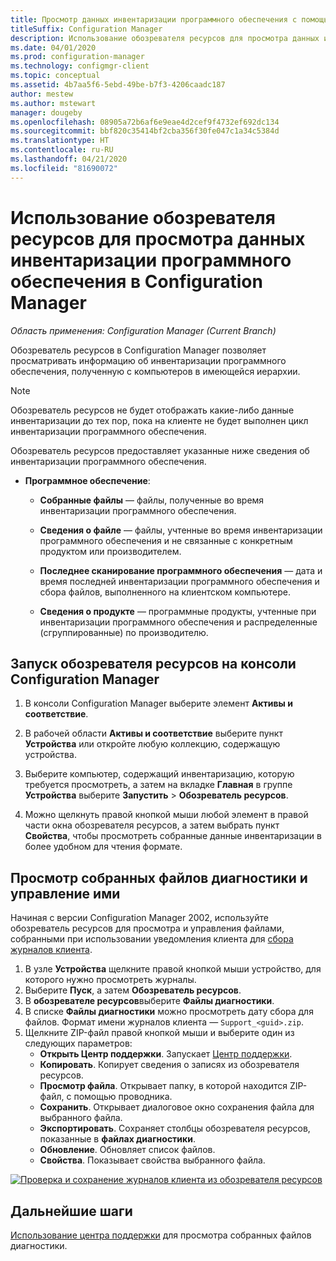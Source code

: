 ```yaml
---
title: Просмотр данных инвентаризации программного обеспечения с помощью обозревателя ресурсов
titleSuffix: Configuration Manager
description: Использование обозревателя ресурсов для просмотра данных инвентаризации программного обеспечения в Configuration Manager.
ms.date: 04/01/2020
ms.prod: configuration-manager
ms.technology: configmgr-client
ms.topic: conceptual
ms.assetid: 4b7aa5f6-5ebd-49be-b7f3-4206caadc187
author: mestew
ms.author: mstewart
manager: dougeby
ms.openlocfilehash: 08905a72b6af6e9eae4d2cef9f4732ef692dc134
ms.sourcegitcommit: bbf820c35414bf2cba356f30fe047c1a34c5384d
ms.translationtype: HT
ms.contentlocale: ru-RU
ms.lasthandoff: 04/21/2020
ms.locfileid: "81690072"
---
```

# <a name="how-to-use-resource-explorer-to-view-software-inventory-in-configuration-manager"></a>Использование обозревателя ресурсов для просмотра данных инвентаризации программного обеспечения в Configuration Manager

*Область применения: Configuration Manager (Current Branch)*

Обозреватель ресурсов в Configuration Manager позволяет просматривать информацию об инвентаризации программного обеспечения, полученную с компьютеров в имеющейся иерархии.  

> [!NOTE]  
>  Обозреватель ресурсов не будет отображать какие-либо данные инвентаризации до тех пор, пока на клиенте не будет выполнен цикл инвентаризации программного обеспечения.  

 Обозреватель ресурсов предоставляет указанные ниже сведения об инвентаризации программного обеспечения.  

-   **Программное обеспечение**:  

    -   **Собранные файлы** — файлы, полученные во время инвентаризации программного обеспечения.  

    -   **Сведения о файле** — файлы, учтенные во время инвентаризации программного обеспечения и не связанные с конкретным продуктом или производителем.  

    -   **Последнее сканирование программного обеспечения** — дата и время последней инвентаризации программного обеспечения и сбора файлов, выполненного на клиентском компьютере.  

    -   **Сведения о продукте** — программные продукты, учтенные при инвентаризации программного обеспечения и распределенные (сгруппированные) по производителю.  

## <a name="to-run-resource-explorer-from-the-configuration-manager-console"></a>Запуск обозревателя ресурсов на консоли Configuration Manager  

1.  В консоли Configuration Manager выберите элемент **Активы и соответствие**.

2.  В рабочей области **Активы и соответствие** выберите пункт **Устройства** или откройте любую коллекцию, содержащую устройства.  

3.  Выберите компьютер, содержащий инвентаризацию, которую требуется просмотреть, а затем на вкладке **Главная** в группе **Устройства** выберите **Запустить** > **Обозреватель ресурсов**.

4.  Можно щелкнуть правой кнопкой мыши любой элемент в правой части окна обозревателя ресурсов, а затем выбрать пункт **Свойства**, чтобы просмотреть собранные данные инвентаризации в более удобном для чтения формате.  
 
## <a name="view-and-manage-collected-diagnostic-files"></a><a name="bkmk_diag"> </a> Просмотр собранных файлов диагностики и управление ими

Начиная с версии Configuration Manager 2002, используйте обозреватель ресурсов для просмотра и управления файлами, собранными при использовании уведомления клиента для [сбора журналов клиента](../client-notification.md#client-diagnostics). 

1. В узле **Устройства** щелкните правой кнопкой мыши устройство, для которого нужно просмотреть журналы.
1. Выберите **Пуск**, а затем **Обозреватель ресурсов**.
1. В **обозревателе ресурсов**выберите **Файлы диагностики**.
1. В списке **Файлы диагностики** можно просмотреть дату сбора для файлов. Формат имени журналов клиента — `Support_<guid>.zip`.
1. Щелкните ZIP-файл правой кнопкой мыши и выберите один из следующих параметров:
    - **Открыть Центр поддержки**. Запускает [Центр поддержки](../../../support/support-center.md).
    - **Копировать**. Копирует сведения о записях из обозревателя ресурсов.
    - **Просмотр файла**. Открывает папку, в которой находится ZIP-файл, с помощью проводника.
    - **Сохранить**. Открывает диалоговое окно сохранения файла для выбранного файла.
    - **Экспортировать**. Сохраняет столбцы обозревателя ресурсов, показанные в **файлах диагностики**.
    - **Обновление**. Обновляет список файлов.
    - **Свойства**. Показывает свойства выбранного файла. 

[![Проверка и сохранение журналов клиента из обозревателя ресурсов](./../media/4226618-view-collected-client-logs.png)](./../media/4226618-view-collected-client-logs.png#lightbox)

## <a name="next-steps"></a>Дальнейшие шаги

[Использование центра поддержки](../../../support/support-center.md) для просмотра собранных файлов диагностики.
